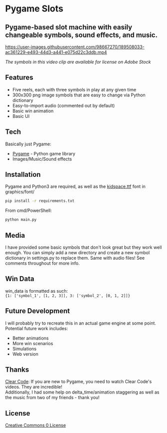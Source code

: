 # Pygame Slots
## Pygame-based slot machine with easily changeable symbols, sound effects, and music.

https://user-images.githubusercontent.com/98667270/189508033-ac361229-e493-44d3-a441-e075d22c3ddb.mp4

_The symbols in this video clip are available for license on Adobe Stock_

## Features

- Five reels, each with three symbols in play at any given time
- 300x300 png image symbols that are easy to change via Python dictionary
- Easy-to-import audio (commented out by default)
- Basic win animation
- Basic UI

## Tech

Basically just Pygame:

- [Pygame] - Python game library
- Images/Music/Sound effects

## Installation

Pygame and Python3 are required, as well as the [kidspace.ttf] font in graphics/font/

```sh
pip install -r requirements.txt
```

From cmd/PowerShell:

```sh
python main.py
```

## Media

I have provided some basic symbols that don't look great but they work well enough.  You can simply add a new directory and create a new symbol dictionary in settings.py to replace them.  Same with audio files!  See comments throughout for more info.

## Win Data
win_data is formatted as such:  
`{1: ['symbol_1', [1, 2, 3]], 3: ['symbol_2', [0, 1, 2]]}` 

## Future Development
I will probably try to recreate this in an actual game engine at some point.  Potential future work includes:
- Better animations
- More win scenarios
- Simulations
- Web version

## Thanks
[Clear Code]: If you are new to Pygame, you need to watch Clear Code's videos.  They are incredible!  
Additionally, I had some help on delta_time/animation staggering as well as the music from two of my friends - thank you!
## License

[Creative Commons 0 License]

[//]: # (These are reference links used in the body of this note and get stripped out when the markdown processor does its job. There is no need to format nicely because it shouldn't be seen. Thanks SO - http://stackoverflow.com/questions/4823468/store-comments-in-markdown-syntax)
   [Pygame]: <https://www.pygame.org/docs/>
   [Creative Commons 0 License]: <https://creativecommons.org/share-your-work/public-domain/cc0/>
   [Clear Code]: <https://www.youtube.com/c/ClearCode>
   [kidspace.ttf]: <https://www.dafont.com/kidspace.font>